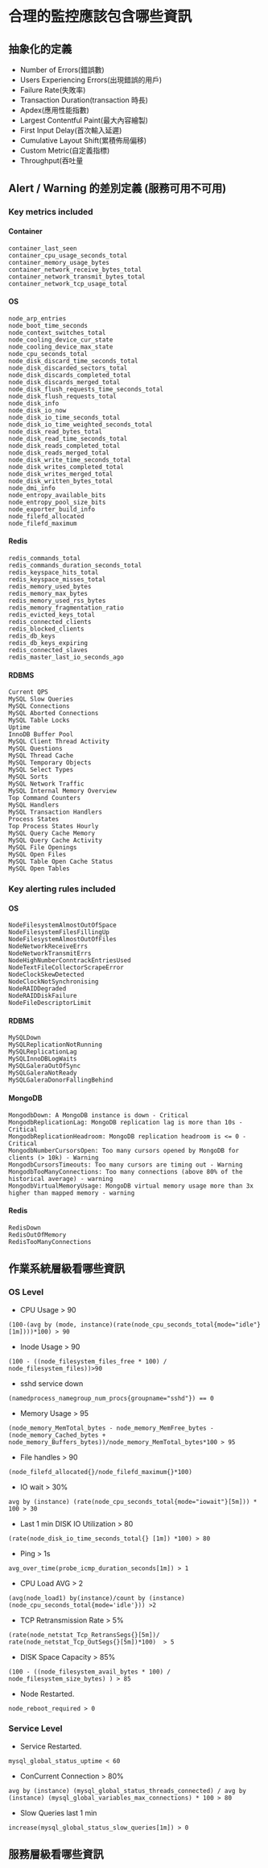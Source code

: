 # 合理的監控應該包含哪些資訊

## 抽象化的定義

- Number of Errors(錯誤數)
- Users Experiencing Errors(出現錯誤的用戶)
- Failure Rate(失敗率)
- Transaction Duration(transaction 時長)
- Apdex(應用性能指數)
- Largest Contentful Paint(最大內容繪製)
- First Input Delay(首次輸入延遲)
- Cumulative Layout Shift(累積佈局偏移)
- Custom Metric(自定義指標)
- Throughput(吞吐量

## Alert / Warning 的差別定義 (服務可用不可用)

### Key metrics included

#### Container
```
container_last_seen
container_cpu_usage_seconds_total
container_memory_usage_bytes
container_network_receive_bytes_total
container_network_transmit_bytes_total
container_network_tcp_usage_total
```

#### OS
```
node_arp_entries
node_boot_time_seconds
node_context_switches_total
node_cooling_device_cur_state
node_cooling_device_max_state
node_cpu_seconds_total
node_disk_discard_time_seconds_total
node_disk_discarded_sectors_total
node_disk_discards_completed_total
node_disk_discards_merged_total
node_disk_flush_requests_time_seconds_total
node_disk_flush_requests_total
node_disk_info
node_disk_io_now
node_disk_io_time_seconds_total
node_disk_io_time_weighted_seconds_total
node_disk_read_bytes_total
node_disk_read_time_seconds_total
node_disk_reads_completed_total
node_disk_reads_merged_total
node_disk_write_time_seconds_total
node_disk_writes_completed_total
node_disk_writes_merged_total
node_disk_written_bytes_total
node_dmi_info
node_entropy_available_bits
node_entropy_pool_size_bits
node_exporter_build_info
node_filefd_allocated
node_filefd_maximum
```

#### Redis
```
redis_commands_total
redis_commands_duration_seconds_total
redis_keyspace_hits_total
redis_keyspace_misses_total
redis_memory_used_bytes
redis_memory_max_bytes
redis_memory_used_rss_bytes
redis_memory_fragmentation_ratio
redis_evicted_keys_total
redis_connected_clients
redis_blocked_clients
redis_db_keys
redis_db_keys_expiring
redis_connected_slaves
redis_master_last_io_seconds_ago
```

#### RDBMS
```
Current QPS
MySQL Slow Queries
MySQL Connections
MySQL Aborted Connections
MySQL Table Locks
Uptime
InnoDB Buffer Pool
MySQL Client Thread Activity
MySQL Questions
MySQL Thread Cache
MySQL Temporary Objects
MySQL Select Types
MySQL Sorts
MySQL Network Traffic
MySQL Internal Memory Overview
Top Command Counters
MySQL Handlers
MySQL Transaction Handlers
Process States
Top Process States Hourly
MySQL Query Cache Memory
MySQL Query Cache Activity
MySQL File Openings
MySQL Open Files
MySQL Table Open Cache Status
MySQL Open Tables
```

### Key alerting rules included

#### OS
```
NodeFilesystemAlmostOutOfSpace
NodeFilesystemFilesFillingUp
NodeFilesystemAlmostOutOfFiles
NodeNetworkReceiveErrs
NodeNetworkTransmitErrs
NodeHighNumberConntrackEntriesUsed
NodeTextFileCollectorScrapeError
NodeClockSkewDetected
NodeClockNotSynchronising
NodeRAIDDegraded
NodeRAIDDiskFailure
NodeFileDescriptorLimit
```

#### RDBMS
```
MySQLDown
MySQLReplicationNotRunning
MySQLReplicationLag
MySQLInnoDBLogWaits
MySQLGaleraOutOfSync
MySQLGaleraNotReady
MySQLGaleraDonorFallingBehind
```

#### MongoDB
```
MongodbDown: A MongoDB instance is down - Critical
MongodbReplicationLag: MongoDB replication lag is more than 10s - Critical
MongodbReplicationHeadroom: MongoDB replication headroom is <= 0 - Critical
MongodbNumberCursorsOpen: Too many cursors opened by MongoDB for clients (> 10k) - Warning
MongodbCursorsTimeouts: Too many cursors are timing out - Warning
MongodbTooManyConnections: Too many connections (above 80% of the historical average) - warning
MongodbVirtualMemoryUsage: MongoDB virtual memory usage more than 3x higher than mapped memory - warning
```

#### Redis
```
RedisDown
RedisOutOfMemory
RedisTooManyConnections
```

## 作業系統層級看哪些資訊

### OS Level

- CPU Usage > 90
```
(100-(avg by (mode, instance)(rate(node_cpu_seconds_total{mode="idle"}[1m])))*100) > 90
```

- Inode Usage > 90
```
(100 - ((node_filesystem_files_free * 100) / node_filesystem_files))>90
```

- sshd service down
```
(namedprocess_namegroup_num_procs{groupname="sshd"}) == 0
```

- Memory Usage > 95
```
(node_memory_MemTotal_bytes - node_memory_MemFree_bytes - (node_memory_Cached_bytes + node_memory_Buffers_bytes))/node_memory_MemTotal_bytes*100 > 95
```

- File handles > 90
```
(node_filefd_allocated{}/node_filefd_maximum{}*100)
```

- IO wait > 30%
```
avg by (instance) (rate(node_cpu_seconds_total{mode="iowait"}[5m])) * 100 > 30
```

- Last 1 min DISK IO Utilization > 80
```
(rate(node_disk_io_time_seconds_total{} [1m]) *100) > 80
```

- Ping > 1s
```
avg_over_time(probe_icmp_duration_seconds[1m]) > 1
```

- CPU Load AVG > 2
```
(avg(node_load1) by(instance)/count by (instance)(node_cpu_seconds_total{mode='idle'})) >2 
```

- TCP Retransmission Rate > 5%
```
(rate(node_netstat_Tcp_RetransSegs{}[5m])/ rate(node_netstat_Tcp_OutSegs{}[5m])*100)  > 5 
```

- DISK Space Capacity > 85%
```
(100 - ((node_filesystem_avail_bytes * 100) / node_filesystem_size_bytes) ) > 85
```

- Node Restarted.
```
node_reboot_required > 0
```

### Service Level

- Service Restarted. 
```
mysql_global_status_uptime < 60
```

- ConCurrent Connection > 80%
```
avg by (instance) (mysql_global_status_threads_connected) / avg by (instance) (mysql_global_variables_max_connections) * 100 > 80
```

- Slow Queries last 1 min
```
increase(mysql_global_status_slow_queries[1m]) > 0
```

## 服務層級看哪些資訊